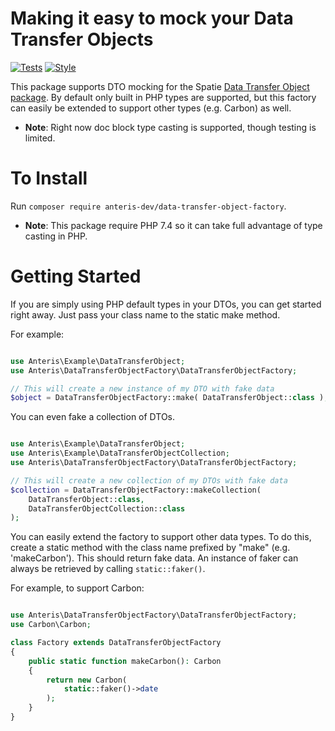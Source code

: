 # Making it easy to mock your Data Transfer Objects
[![Tests](https://github.com/Anteris-Dev/data-transfer-object-factory/workflows/Tests/badge.svg)](https://github.com/Anteris-Dev/data-transfer-object-factory/actions?query=workflow%3ATests)
[![Style](https://github.com/Anteris-Dev/data-transfer-object-factory/workflows/Style/badge.svg)](https://github.com/Anteris-Dev/data-transfer-object-factory/actions?query=workflow%3AStyle)

This package supports DTO mocking for the Spatie [Data Transfer Object package](https://github.com/spatie/data-transfer-object). By default only built in PHP types are supported, but this factory can easily be extended to support other types (e.g. Carbon) as well.

- **Note**: Right now doc block type casting is supported, though testing is limited.

# To Install

Run `composer require anteris-dev/data-transfer-object-factory`.

- **Note**: This package require PHP 7.4 so it can take full advantage of type casting in PHP.

# Getting Started

If you are simply using PHP default types in your DTOs, you can get started right away. Just pass your class name to the static make method.

For example:

```php

use Anteris\Example\DataTransferObject;
use Anteris\DataTransferObjectFactory\DataTransferObjectFactory;

// This will create a new instance of my DTO with fake data
$object = DataTransferObjectFactory::make( DataTransferObject::class );

```

You can even fake a collection of DTOs.

```php

use Anteris\Example\DataTransferObject;
use Anteris\Example\DataTransferObjectCollection;
use Anteris\DataTransferObjectFactory\DataTransferObjectFactory;

// This will create a new collection of my DTOs with fake data
$collection = DataTransferObjectFactory::makeCollection(
    DataTransferObject::class,
    DataTransferObjectCollection::class
);

```

You can easily extend the factory to support other data types. To do this, create a static method with the class name prefixed by "make" (e.g. 'makeCarbon'). This should return fake data. An instance of faker can always be retrieved by calling `static::faker()`.

For example, to support Carbon:

```php

use Anteris\DataTransferObjectFactory\DataTransferObjectFactory;
use Carbon\Carbon;

class Factory extends DataTransferObjectFactory
{
    public static function makeCarbon(): Carbon
    {
        return new Carbon(
            static::faker()->date
        );
    }
}

```

